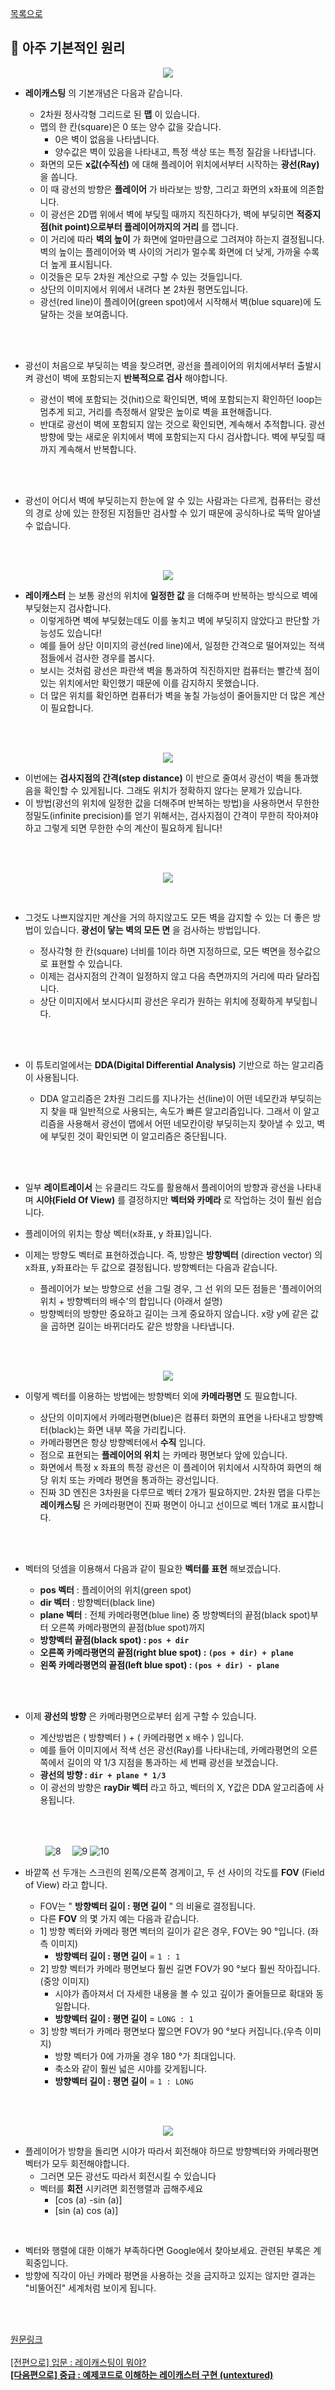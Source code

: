 [목록으로](https://github.com/365kim/raycasting_tutorial)

## :crystal_ball: 아주 기본적인 원리

<p align="center"><img src="https://user-images.githubusercontent.com/60066472/83316371-6bf50000-a260-11ea-9faf-6e6bf6a6d7ee.gif"></p>

- __레이캐스팅__ 의 기본개념은 다음과 같습니다.

    - 2차원 정사각형 그리드로 된 __맵__ 이 있습니다.
    - 맵의 한 칸(square)은 0 또는 양수 값을 갖습니다.
        - 0은 벽이 없음을 나타냅니다.
        - 양수값은 벽이 있음을 나타내고, 특정 색상 또는 특정 질감을 나타냅니다.
    - 화면의 모든 __x값(수직선)__ 에 대해 플레이어 위치에서부터 시작하는 __광선(Ray)__ 을 쏩니다.
    - 이 때 광선의 방향은 __플레이어__ 가 바라보는 방향, 그리고 화면의 x좌표에 의존합니다.
    - 이 광선은 2D맵 위에서 벽에 부딪힐 때까지 직진하다가, 벽에 부딪히면 __적중지점(hit point)으로부터 플레이어까지의 거리__ 를 잽니다.
    - 이 거리에 따라 __벽의 높이__ 가 화면에 얼마만큼으로 그려져야 하는지 결정됩니다. 벽의 높이는 플레이어와 벽 사이의 거리가 멀수록 화면에 더 낮게, 가까울 수록 더 높게 표시됩니다.
    - 이것들은 모두 2차원 계산으로 구할 수 있는 것들입니다.
    - 상단의 이미지에서 위에서 내려다 본 2차원 평면도입니다. 
    - 광선(red line)이 플레이어(green spot)에서 시작해서 벽(blue square)에 도달하는 것을 보여줍니다.
<br>
<br>

- 광선이 처음으로 부딪히는 벽을 찾으려면, 광선을 플레이어의 위치에서부터 출발시켜 광선이 벽에 포함되는지 __반복적으로 검사__ 해야합니다.

    - 광선이 벽에 포함되는 것(hit)으로 확인되면, 벽에 포함되는지 확인하던 loop는 멈추게 되고, 거리를 측정해서 알맞은 높이로 벽을 표현해줍니다.
    - 반대로 광선이 벽에 포함되지 않는 것으로 확인되면, 계속해서 추적합니다. 광선 방향에 맞는 새로운 위치에서 벽에 포함되는지 다시 검사합니다. 벽에 부딪힐 때까지 계속해서 반복합니다.
<br>
<br>

- 광선이 어디서 벽에 부딪히는지 한눈에 알 수 있는 사람과는 다르게, 컴퓨터는 광선의 경로 상에 있는 한정된 지점들만 검사할 수 있기 때문에 공식하나로 뚝딱 알아낼 수 없습니다.
<br>
<br>

<p align="center"><img src="https://user-images.githubusercontent.com/60066472/83316372-6c8d9680-a260-11ea-817a-a37c9a7bfaa0.gif"></p>

- __레이캐스터__ 는 보통 광선의 위치에 __일정한 값__ 을 더해주며 반복하는 방식으로  벽에 부딪혔는지 검사합니다.
    - 이렇게하면 벽에 부딪혔는데도 이를 놓치고 벽에 부딪히지 않았다고 판단할 가능성도 있습니다! 
    - 예를 들어 상단 이미지의 광선(red line)에서, 일정한 간격으로 떨어져있는 적색 점들에서 검사한 경우를 봅시다.
    - 보시는 것처럼 광선은 파란색 벽을 통과하여 직진하지만 컴퓨터는 빨간색 점이있는 위치에서만 확인했기 때문에 이를 감지하지 못했습니다.
    - 더 많은 위치를 확인하면 컴퓨터가 벽을 놓칠 가능성이 줄어들지만 더 많은 계산이 필요합니다.<br>
<br>
<br>

<p align="center"><img src="https://user-images.githubusercontent.com/60066472/83316373-6d262d00-a260-11ea-8236-e0c499937355.gif"></p>

- 이번에는 __검사지점의 간격(step distance)__ 이 반으로 줄여서 광선이 벽을 통과했음을 확인할 수 있게됩니다. 그래도 위치가 정확하지 않다는 문제가 있습니다.
- 이 방법(광선의 위치에 일정한 값을 더해주며 반복하는 방법)을 사용하면서 무한한 정밀도(infinite precision)를 얻기 위해서는, 검사지점이 간격이 무한히 작아져야 하고 그렇게 되면 무한한 수의 계산이 필요하게 됩니다! <br>
<br>
<br>

<p align="center"><img src="https://user-images.githubusercontent.com/60066472/83316374-6d262d00-a260-11ea-9b00-e309a9650707.gif"></p>
<br>

- 그것도 나쁘지않지만 계산을 거의 하지않고도 모든 벽을 감지할 수 있는 더 좋은 방법이 있습니다. __광선이 닿는 벽의 모든 면__ 을 검사하는 방법입니다.

    - 정사각형 한 칸(square) 너비를 1이라 하면 지정하므로, 모든 벽면을 정수값으로 표현할 수 있습니다.
    - 이제는 검사지점의 간격이 일정하지 않고 다음 측면까지의 거리에 따라 달라집니다.
    - 상단 이미지에서 보시다시피 광선은 우리가 원하는 위치에 정확하게 부딪힙니다.
<br>
<br>

- 이 튜토리얼에서는 __DDA(Digital Differential Analysis)__ 기반으로 하는 알고리즘이 사용됩니다. 

    - DDA 알고리즘은 2차원 그리드를 지나가는 선(line)이 어떤 네모칸과 부딪히는지 찾을 때 일반적으로 사용되는, 속도가 빠른 알고리즘입니다. 그래서 이 알고리즘을 사용해서 광선이 맵에서 어떤 네모칸이랑 부딪히는지 찾아낼 수 있고, 벽에 부딪힌 것이 확인되면 이 알고리즘은 중단됩니다.
<br>
<br>

- 일부 __레이트레이서__ 는 유클리드 각도를 활용해서 플레이어의 방향과 광선을 나타내며 __시야(Field Of View)__ 를 결정하지만 __벡터와 카메라__ 로 작업하는 것이 훨씬 쉽습니다. 
- 플레이어의 위치는 항상 벡터(x좌표, y 좌표)입니다.
- 이제는 방향도 벡터로 표현하겠습니다. 즉, 방향은 __방향벡터__ (direction vector) 의 x좌표, y좌표라는 두 값으로 결정됩니다. 방향벡터는 다음과 같습니다.

    - 플레이어가 보는 방향으로 선을 그릴 경우, 그 선 위의 모든 점들은 '플레이어의 위치 + 방향벡터의 배수'의 합입니다 (아래서  설명)
    - 방향벡터의 방향만 중요하고 길이는 크게 중요하지 않습니다. x랑 y에 같은 값을 곱하면 길이는 바뀌더라도 같은 방향을 나타냅니다.
<br>
<br>

<p align="center"><img src="https://user-images.githubusercontent.com/60066472/83316375-6dbec380-a260-11ea-9668-c4c86f38afb6.gif"></p>

- 이렇게 벡터를 이용하는 방법에는 방향벡터 외에 __카메라평면__ 도 필요합니다.

    - 상단의 이미지에서 카메라평면(blue)은 컴퓨터 화면의 표면을 나타내고 방향벡터(black)는 화면 내부 쪽을 가리킵니다. 
    - 카메라평면은 항상 방향벡터에서 __수직__ 입니다. 
    - 점으로 표현되는 __플레이어의 위치__ 는 카메라 평면보다 앞에 있습니다.
    - 화면에서 특정 x 좌표의 특정 광선은 이 플레이어 위치에서 시작하여 화면의 해당 위치 또는 카메라 평면을 통과하는 광선입니다.
    - 진짜 3D 엔진은 3차원을 다루므로 벡터 2개가 필요하지만. 2차원 맵을 다루는 __레이캐스팅__ 은 카메라평면이 진짜 평면이 아니고 선이므로 벡터 1개로 표시합니다. 
<br>
<br>

- 벡터의 덧셈을 이용해서 다음과 같이 필요한 __벡터를 표현__ 해보겠습니다.

    - __pos 벡터__ : 플레이어의 위치(green spot)
    - __dir 벡터__ : 방향벡터(black line)
    - __plane 벡터__ : 전체 카메라평면(blue line) 중 방향벡터의 끝점(black spot)부터 오른쪽 카메라평면의 끝점(blue spot)까지
    - __방향벡터 끝점(black spot) : `pos + dir`__
    - __오른쪽 카메라평면의 끝점(right blue spot) : `(pos + dir) + plane`__
    - __왼쪽 카메라평면의 끝점(left blue spot) : `(pos + dir) - plane`__
<br>
<br>

- 이제 __광선의 방향__ 은 카메라평면으로부터 쉽게 구할 수 있습니다. 

    - 계산방법은 ( 방향벡터 ) + ( 카메라평면 x 배수 ) 입니다.
    - 예를 들어 이미지에서 적색 선은 광선(Ray)를 나타내는데, 카메라평면의 오른쪽에서 길이의 약 1/3 지점을 통과하는 세 번째 광선을 보겠습니다.
    - __광선의 방향 : `dir + plane * 1/3`__
    - 이 광선의 방향은 __rayDir 벡터__ 라고 하고, 벡터의 X, Y값은 DDA 알고리즘에 사용됩니다.
<br>
<br> 
       
　　　　![8](https://user-images.githubusercontent.com/60066472/83316376-6dbec380-a260-11ea-87c2-1eb97233bc0d.gif)　
![9](https://user-images.githubusercontent.com/60066472/83316377-6e575a00-a260-11ea-8989-d76b4bcf06a6.gif)
![10](https://user-images.githubusercontent.com/60066472/83316380-6e575a00-a260-11ea-9fdd-72c07b6307aa.gif)
- 바깥쪽 선 두개는 스크린의 왼쪽/오른쪽 경계이고, 두 선 사이의 각도를 __FOV__ (Field of View) 라고 합니다. 

    - FOV는 " __방향벡터 길이 : 평면 길이__ " 의 비율로 결정됩니다.
    - 다른 __FOV__ 의 몇 가지 예는 다음과 같습니다.
    - 1] 방향 벡터와 카메라 평면 벡터의 길이가 같은 경우, FOV는 90 °입니다. (좌측 이미지)
        -  __방향벡터 길이 : 평면 길이__ = `1 : 1`
    - 2] 방향 벡터가 카메라 평면보다 훨씬 길면 FOV가 90 °보다 훨씬 작아집니다. (중앙 이미지)
        - 시야가 좁아져서 더 자세한 내용을 볼 수 있고 깊이가 줄어들므로 확대와 동일합니다.
        - __방향벡터 길이 : 평면 길이__ = `LONG : 1`
    - 3] 방향 벡터가 카메라 평면보다 짧으면 FOV가 90 °보다 커집니다.(우측 이미지)
        - 방향 벡터가 0에 가까울 경우 180 °가 최대입니다.
        - 축소와 같이 훨씬 넓은 시야를 갖게됩니다.
        - __방향벡터 길이 : 평면 길이__ = `1 : LONG`
<br>
<br>

<p align="center"><img src="https://user-images.githubusercontent.com/60066472/83316381-6eeff080-a260-11ea-920e-875893b9b979.gif"></p>

- 플레이어가 방향을 돌리면 시야가 따라서 회전해야 하므로 방향벡터와 카메라평면벡터가 모두 회전해야합니다. 
    - 그러면 모든 광선도 따라서 회전시킬 수 있습니다
    - 벡터를 __회전__ 시키려면 회전행렬과 곱해주세요
        - [cos (a) -sin (a)]
        - [sin (a) cos (a)]
<br>

- 벡터와 행렬에 대한 이해가 부족하다면 Google에서 찾아보세요. 관련된 부록은 계획중입니다.
- 방향에 직각이 아닌 카메라 평면을 사용하는 것을 금지하고 있지는 않지만 결과는 "비뚤어진" 세계처럼 보이게 됩니다.
<br>
<br>

[원문링크](https://lodev.org/cgtutor/raycasting.html#The_Basic_Idea_)
<br>
<br>
[[전편으로] 입문 : 레이캐스팅이 뭐야?](https://github.com/365kim/raycasting_tutorial/blob/master/1_what_is_raycasting.md)<br>
[__[다음편으로] 중급 : 예제코드로 이해하는 레이캐스터 구현 (untextured)__](https://github.com/365kim/raycasting_tutorial/blob/master/3_untextured_raycaster.md)<br>

